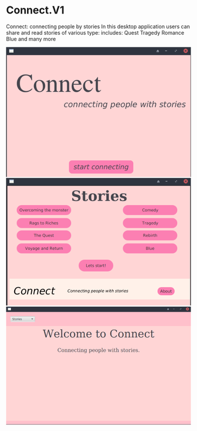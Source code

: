 # Connect.V1
Connect: connecting people by stories
In this desktop application users can share and read stories of various type:
includes:
Quest
Tragedy
Romance
Blue and many more

![](ConnectMain.png)
![](ConnectChoose.png)
![](ConnectView.png)
